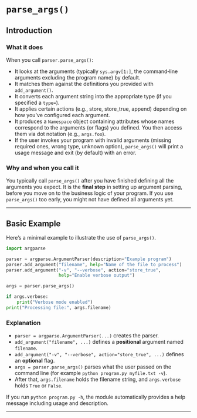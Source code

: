 # `parse_args()`

## Introduction

### What it does

When you call `parser.parse_args()`:

* It looks at the arguments (typically `sys.argv[1:]`, the command‐line arguments excluding the program name) by default.
* It matches them against the definitions you provided with `add_argument()`.
* It converts each argument string into the appropriate type (if you specified a `type=`).
* It applies certain actions (e.g., store, store_true, append) depending on how you've configured each argument.
* It produces a `Namespace` object containing attributes whose names correspond to the arguments (or flags) you defined. You then access them via dot notation (e.g., `args.foo`).
* If the user invokes your program with invalid arguments (missing required ones, wrong type, unknown option), `parse_args()` will print a usage message and exit (by default) with an error.

### Why and when you call it

You typically call `parse_args()` after you have finished defining all the arguments you expect. It is the **final step** in setting up argument parsing, before you move on to the business logic of your program. If you use `parse_args()` too early, you might not have defined all arguments yet.

---

## Basic Example

Here’s a minimal example to illustrate the use of `parse_args()`.

```python
import argparse

parser = argparse.ArgumentParser(description="Example program")
parser.add_argument("filename", help="Name of the file to process")
parser.add_argument("-v", "--verbose", action="store_true",
                    help="Enable verbose output")

args = parser.parse_args()

if args.verbose:
    print("Verbose mode enabled")
print("Processing file:", args.filename)
```

### Explanation

* `parser = argparse.ArgumentParser(...)` creates the parser.
* `add_argument("filename", ...)` defines a **positional** argument named `filename`.
* `add_argument("-v", "--verbose", action="store_true", ...)` defines an **optional** flag.
* `args = parser.parse_args()` parses what the user passed on the command line (for example `python program.py myfile.txt -v`).
* After that, `args.filename` holds the filename string, and `args.verbose` holds `True` or `False`.

If you run `python program.py -h`, the module automatically provides a help message including usage and description.

---
